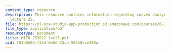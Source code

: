 ```yaml
---
content_type: resource
description: This resource contains information regarding convex analysis and optimization,
  lecture 25.
file: https://ol-ocw-studio-app-production.s3.amazonaws.com/courses/6-253-convex-analysis-and-optimization-spring-2012/f54a926df3346e5d23ca59548cce103a_MIT6_253S12_lec25.pdf
file_type: application/pdf
resourcetype: Document
title: MIT6_253S12_lec25.pdf
uid: f54a926d-f334-6e5d-23ca-59548cce103a
---
```

